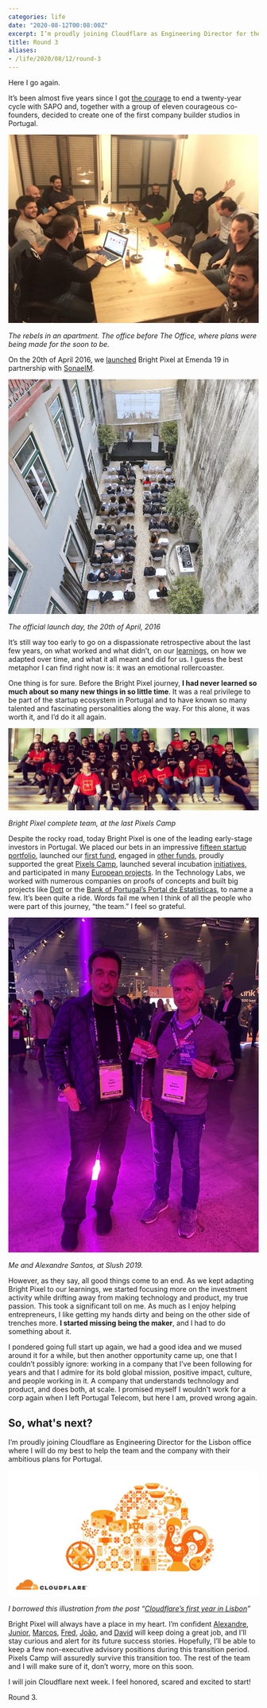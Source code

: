 ```yaml
---
categories: life
date: "2020-08-12T00:08:00Z"
excerpt: I’m proudly joining Cloudflare as Engineering Director for the Lisbon office
title: Round 3
aliases:
- /life/2020/08/12/round-3
---
```


Here I go again.

It’s been almost five years since I got [the courage][1] to end a twenty-year cycle with SAPO and, together with a group of eleven courageous co-founders, decided to create one of the first company builder studios in Portugal.

![](/assets/rebels.jpeg?raw=true)

*The rebels in an apartment. The office before The Office, where plans were being made for the soon to be.*

On the 20th of April 2016, we [launched][2] Bright Pixel at Emenda 19 in partnership with [SonaeIM][3].

![](/assets/patio.jpg?raw=true)

*The official launch day, the 20th of April, 2016*

It’s still way too early to go on a dispassionate retrospective about the last few years, on what worked and what didn’t, on our [learnings][4], on how we adapted over time, and what it all meant and did for us. I guess the best metaphor I can find right now is: it was an emotional rollercoaster.

One thing is for sure. Before the Bright Pixel journey, **I had never learned so much about so many new things in so little time**. It was a real privilege to be part of the startup ecosystem in Portugal and to have known so many talented and fascinating personalities along the way. For this alone, it was worth it, and I’d do it all again.

![](/assets/brpx-team.jpeg?raw=true)

*Bright Pixel complete team, at the last Pixels Camp*

Despite the rocky road, today Bright Pixel is one of the leading early-stage investors in Portugal. We placed our bets in an impressive [fifteen startup portfolio][5], launched our [first fund][6], engaged in [other funds][7], proudly supported the great [Pixels Camp][8], launched several incubation [initiatives][9], and participated in many [European projects][10]. In the Technology Labs, we worked with numerous companies on proofs of concepts and built big projects like [Dott][11] or the [Bank of Portugal’s Portal de Estatísticas][12], to name a few. It’s been quite a ride. Words fail me when I think of all the people who were part of this journey, “the team.” I feel so grateful.

![](/assets/ants-celso-slush.jpg?raw=true)

*Me and Alexandre Santos, at Slush 2019.*

However, as they say, all good things come to an end. As we kept adapting Bright Pixel to our learnings, we started focusing more on the investment activity while drifting away from making technology and product, my true passion. This took a significant toll on me. As much as I enjoy helping entrepreneurs, I like getting my hands dirty and being on the other side of trenches more. **I started missing being the maker**, and I had to do something about it.

I pondered going full start up again, we had a good idea and we mused around it for a while, but then another opportunity came up, one that I couldn’t possibly ignore: working in a company that I’ve been following for years and that I admire for its bold global mission, positive impact, culture, and people working in it. A company that understands technology and product, and does both, at scale. I promised myself I wouldn’t work for a corp again when I left Portugal Telecom, but here I am, proved wrong again.

## So, what's next?

I’m proudly joining Cloudflare as Engineering Director for the Lisbon office where I will do my best to help the team and the company with their ambitious plans for Portugal.

![](/assets/cloudflare.png?raw=true)

*I borrowed this illustration from the post “[Cloudflare’s first year in Lisbon][19]”*

Bright Pixel will always have a place in my heart. I’m confident [Alexandre][13], [Junior][14], [Marcos][15], [Fred][16], [João][17], and [David][18] will keep doing a great job, and I’ll stay curious and alert for its future success stories. Hopefully, I’ll be able to keep a few non-executive advisory positions during this transition period. Pixels Camp will assuredly survive this transition too. The rest of the team and I will make sure of it, don’t worry, more on this soon.

I will join Cloudflare next week. I feel honored, scared and excited to start!

Round 3.

[1]: /personal/sapo/brpx/2015/11/22/celso-finito-sapo.html
[2]: https://substance.brpx.com/bright-pixel-is-born-555a8150db8e
[3]: https://sonaeim.com/
[4]: https://preview.mailerlite.com/j8l3j1/1484798872252320551/n0o7/
[5]: https://brpx.com/investment/
[6]: https://web3.cmvm.pt/sdi/capitalrisco/ficha_fcr.cfm?num_fun=%24%23%24OT%23P%20%20%0A
[7]: https://portugalstartups.com/2018/05/bright-pixel-partnership/
[8]: https://pixels.camp/
[9]: https://brpx.com/insert-coin
[10]: https://www.dinheirovivo.pt/fazedores/consorcio-blockstart-procura-novos-projetos-baseados-em-blockchain/
[11]: https://dott.pt/
[12]: https://bpstat.bportugal.pt/
[13]: https://www.linkedin.com/in/antscv
[14]: https://www.linkedin.com/in/bjunior/
[15]: https://www.linkedin.com/in/marcos-azeredo-cfa-6247986a/
[16]: https://www.linkedin.com/in/fredericomsantos/
[17]: https://www.linkedin.com/in/joaoaugustofernandes/
[18]: https://www.linkedin.com/in/david-silva-5b5a41113/
[19]: https://blog.cloudflare.com/cloudflares-first-year-in-lisbon/